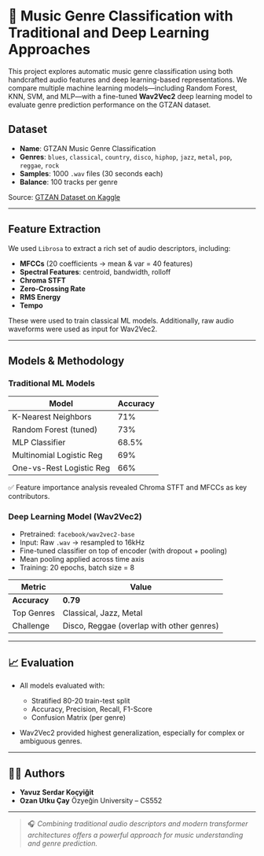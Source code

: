 # 🎵 Music Genre Classification with Traditional and Deep Learning Approaches

This project explores automatic music genre classification using both handcrafted audio features and deep learning-based representations. We compare multiple machine learning models—including Random Forest, KNN, SVM, and MLP—with a fine-tuned **Wav2Vec2** deep learning model to evaluate genre prediction performance on the GTZAN dataset.

## Dataset

- **Name**: GTZAN Music Genre Classification
- **Genres**: `blues`, `classical`, `country`, `disco`, `hiphop`, `jazz`, `metal`, `pop`, `reggae`, `rock`
- **Samples**: 1000 `.wav` files (30 seconds each)
- **Balance**: 100 tracks per genre

Source: [GTZAN Dataset on Kaggle](https://www.kaggle.com/datasets/andradaolteanu/gtzan-dataset-music-genre-classification)

---

## Feature Extraction

We used `Librosa` to extract a rich set of audio descriptors, including:

- **MFCCs** (20 coefficients → mean & var = 40 features)
- **Spectral Features**: centroid, bandwidth, rolloff
- **Chroma STFT**
- **Zero-Crossing Rate**
- **RMS Energy**
- **Tempo**

These were used to train classical ML models. Additionally, raw audio waveforms were used as input for Wav2Vec2.

---

## Models & Methodology

### Traditional ML Models 

| Model                    | Accuracy |
|-------------------------|----------|
| K-Nearest Neighbors     | 71%      |
| Random Forest (tuned)   | 73%      |
| MLP Classifier           | 68.5%    |
| Multinomial Logistic Reg| 69%      |
| One-vs-Rest Logistic Reg| 66%      |

✅ Feature importance analysis revealed Chroma STFT and MFCCs as key contributors.

### Deep Learning Model (Wav2Vec2)

- Pretrained: `facebook/wav2vec2-base`
- Input: Raw `.wav` → resampled to 16kHz
- Fine-tuned classifier on top of encoder (with dropout + pooling)
- Mean pooling applied across time axis
- Training: 20 epochs, batch size = 8

| Metric      | Value  |
|-------------|--------|
| **Accuracy**| **0.79** |
| Top Genres  | Classical, Jazz, Metal |
| Challenge   | Disco, Reggae (overlap with other genres) |

---

## 📈 Evaluation

- All models evaluated with:
  - Stratified 80-20 train-test split
  - Accuracy, Precision, Recall, F1-Score
  - Confusion Matrix (per genre)

- Wav2Vec2 provided highest generalization, especially for complex or ambiguous genres.

---

## 🧑‍💻 Authors

- **Yavuz Serdar Koçyiğit**   
- **Ozan Utku Çay** 
Özyeğin University – CS552

---

> 🎧 *Combining traditional audio descriptors and modern transformer architectures offers a powerful approach for music understanding and genre prediction.*
